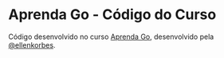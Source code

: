 # Aprenda Go - Código do Curso

Código desenvolvido no curso [Aprenda Go](https://www.youtube.com/playlist?list=PLCKpcjBB_VlBsxJ9IseNxFllf-UFEXOdg), desenvolvido pela [@ellenkorbes](https://github.com/ellenkorbes).

